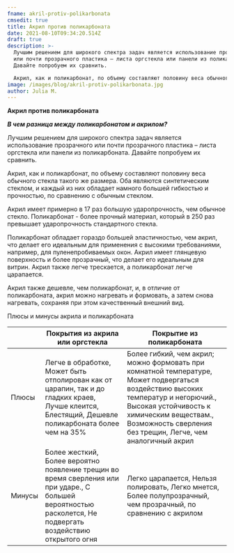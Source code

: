 ```yaml
---
fname: akril-protiv-polikarbonata
cmsedit: true
title: Акрил против поликарбоната
date: 2021-08-10T09:34:20.514Z
draft: true
description: >-
  Лучшим решением для широкого спектра задач является использование прозрачного
  или почти прозрачного пластика – листа оргстекла или панели из поликарбоната.
  Давайте попробуем их сравнить.

  Акрил, как и поликарбонат, по объему составляют половину веса обычного стекла такого же размера. Оба являются синтетическим стеклом, и каждый из них обладает намного большей гибкостью и прочностью, по сравнению с обычным стеклом.
image: /images/blog/akril-protiv-polikarbonata.jpg
author: Julia M.
---
```

**Акрил против поликарбоната**

***В чем разница между поликарбонатом и акрилом?***

Лучшим решением для широкого спектра задач является использование прозрачного или почти прозрачного пластика – листа оргстекла или панели из поликарбоната. Давайте попробуем их сравнить.

Акрил, как и поликарбонат, по объему составляют половину веса обычного стекла такого же размера. Оба являются синтетическим стеклом, и каждый из них обладает намного большей гибкостью и прочностью, по сравнению с обычным стеклом.

Акрил имеет примерно в 17 раз большую ударопрочность, чем обычное стекло. Поликарбонат - более прочный материал, который в 250 раз превышает ударопрочность стандартного стекла.

Поликарбонат обладает гораздо большей эластичностью, чем акрил, что делает его идеальным для применения с высокими требованиями, например, для пуленепробиваемых окон. Акрил имеет глянцевую поверхность и более прозрачный, что делает его идеальным для витрин. Акрил также легче трескается, а поликарбонат легче царапается.

Акрил также дешевле, чем поликарбонат, и, в отличие от поликарбоната, акрил можно нагревать и формовать, а затем снова нагревать, сохраняя при этом качественный внешний вид.

Плюсы и минусы акрила и поликарбоната

|        | Покрытия из акрила или оргстекла                                                                                                                              | Покрытие из поликарбоната                                                                                                                                                                                                                        |
| ------ | ------------------------------------------------------------------------------------------------------------------------------------------------------------- | ------------------------------------------------------------------------------------------------------------------------------------------------------------------------------------------------------------------------------------------------ |
| Плюсы  | Легче в обработке, Может быть отполирован как от царапин, так и до гладких краев, Лучше клеится, Блестящий, Дешевле поликарбоната более чем на 35%            | Более гибкий, чем акрил; можно формовать при комнатной температуре, Может подвергаться воздействию высоких температур и негорючий., Высокая устойчивость к химическим веществам., Возможность сверления без трещин, Легче, чем аналогичный акрил |
| Минусы | Более жесткий, Более вероятно появление трещин во время сверления или при ударе., С большей вероятностью расколется, Не подвергать воздействию открытого огня | Легко царапается, Нельзя полировать, Легко мнется, Более полупрозрачный, чем прозрачный, по сравнению с акрилом                                                                                                                                  |